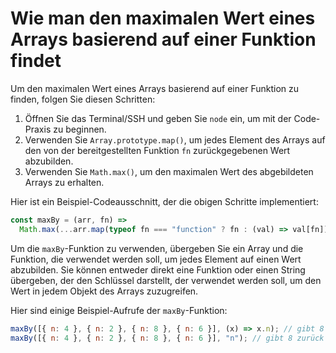# Wie man den maximalen Wert eines Arrays basierend auf einer Funktion findet

Um den maximalen Wert eines Arrays basierend auf einer Funktion zu finden, folgen Sie diesen Schritten:

1. Öffnen Sie das Terminal/SSH und geben Sie `node` ein, um mit der Code-Praxis zu beginnen.
2. Verwenden Sie `Array.prototype.map()`, um jedes Element des Arrays auf den von der bereitgestellten Funktion `fn` zurückgegebenen Wert abzubilden.
3. Verwenden Sie `Math.max()`, um den maximalen Wert des abgebildeten Arrays zu erhalten.

Hier ist ein Beispiel-Codeausschnitt, der die obigen Schritte implementiert:

```js
const maxBy = (arr, fn) =>
  Math.max(...arr.map(typeof fn === "function" ? fn : (val) => val[fn]));
```

Um die `maxBy`-Funktion zu verwenden, übergeben Sie ein Array und die Funktion, die verwendet werden soll, um jedes Element auf einen Wert abzubilden. Sie können entweder direkt eine Funktion oder einen String übergeben, der den Schlüssel darstellt, der verwendet werden soll, um den Wert in jedem Objekt des Arrays zuzugreifen.

Hier sind einige Beispiel-Aufrufe der `maxBy`-Funktion:

```js
maxBy([{ n: 4 }, { n: 2 }, { n: 8 }, { n: 6 }], (x) => x.n); // gibt 8 zurück
maxBy([{ n: 4 }, { n: 2 }, { n: 8 }, { n: 6 }], "n"); // gibt 8 zurück
```
